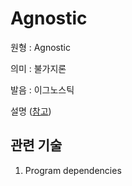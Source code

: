 # Agnostic

원형 : Agnostic

의미  : 불가지론

발음 : 이그노스틱

설명
([참고](주소))

## 관련 기술
1. Program dependencies



